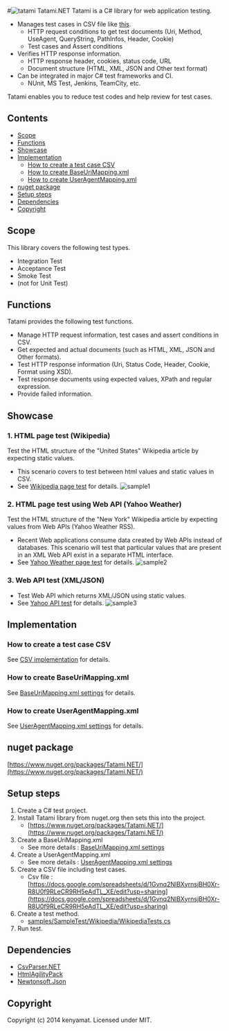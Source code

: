 #![tatami](docs/imgs/tatami_s.png) Tatami.NET
Tatami is a C# library for web application testing.

* Manages test cases in CSV file like [this](https://docs.google.com/spreadsheets/d/1Gvnq2NlBXyrnsjBH0Xr-R8U0f9RLeCR9RH5eAdTL_XE/edit?usp=sharing).
	* HTTP request conditions to get test documents (Uri, Method, UseAgent, QueryString, PathInfos, Header, Cookie)
	* Test cases and Assert conditions
* Verifies HTTP response information.
	* HTTP response header, cookies, status code, URL
	* Document structure (HTML, XML, JSON and Other text format)
* Can be integrated in major C# test frameworks and CI.
	* NUnit, MS Test, Jenkins, TeamCity, etc.

Tatami enables you to reduce test codes and help review for test cases.

## Contents
* [Scope](#Scope)
* [Functions](#Functions)
* [Showcase](#Showcase)
* [Implementation](#Implementation)
	* [How to create a test case CSV](#CSV_implementation)
	* [How to create BaseUriMapping.xml](#BaseUriMapping.xml_settings)
	* [How to create UserAgentMapping.xml](#UserAgentMapping.xml_settings)
* [nuget package](#nuget_package)
* [Setup steps](#Setup_steps)
* [Dependencies](#Dependencies)
* [Copyright](#Copyright)

## <a name="Scope">Scope</a>
This library covers the following test types.
* Integration Test
* Acceptance Test
* Smoke Test
* (not for Unit Test)

## <a name="Functions">Functions</a>
Tatami provides the following test functions.
* Manage HTTP request information, test cases and assert conditions in CSV.
* Get expected and actual documents (such as HTML, XML, JSON and Other formats).
* Test HTTP response information (Uri, Status Code, Header, Cookie, Format using XSD).
* Test response documents using expected values, XPath and regular expression.
* Provide failed information.

## <a name="Showcase">Showcase</a>
### 1. HTML page test (Wikipedia)
Test the HTML structure of the "United States" Wikipedia article by expecting static values.
* This scenario covers to test between html values and static values in CSV.
* See [Wikipedia page test](docs/sc_wikipedia.md) for details.
![sample1](docs/imgs/sample1.png)


### 2. HTML page test using Web API (Yahoo Weather)
Test the HTML structure of the "New York" Wikipedia article by expecting values from Web APIs (Yahoo Weather RSS).
* Recent Web applications consume data created by Web APIs instead of databases. This scenario will test that particular values that are present in an XML Web API exist in a separate HTML interface.
* See [Yahoo Weather page test](docs/sc_yahoo_weather.md) for details.
![sample2](docs/imgs/sample2.png)


### 3. Web API test (XML/JSON)
* Test Web API which returns XML/JSON using static values.
* See [Yahoo API test](docs/sc_yahoo_api.md) for details.
![sample3](docs/imgs/sample3.png)

## <a name="Implementation">Implementation</a>
### <a name="CSV_implementation">How to create a test case CSV</a>
See [CSV implementation][] for details.

### <a name="BaseUriMapping.xml_settings">How to create BaseUriMapping.xml</a>
See [BaseUriMapping.xml settings][] for details.

### <a name="UserAgentMapping.xml_settings">How to create UserAgentMapping.xml</a>
See [UserAgentMapping.xml settings][] for details.

## <a name="nuget_package">nuget package</a>
[https://www.nuget.org/packages/Tatami.NET/](https://www.nuget.org/packages/Tatami.NET/)

## <a name="Setup_steps">Setup steps</a>
1. Create a C# test project.
1. Install Tatami library from nuget.org then sets this into the project.
	* [https://www.nuget.org/packages/Tatami.NET/](https://www.nuget.org/packages/Tatami.NET/)
1. Create a BaseUriMapping.xml
	* See more details : [BaseUriMapping.xml settings][]
1. Create a UserAgentMapping.xml
	* See more details : [UserAgentMapping.xml settings][]
1. Create a CSV file including test cases.
	* Csv file : [https://docs.google.com/spreadsheets/d/1Gvnq2NlBXyrnsjBH0Xr-R8U0f9RLeCR9RH5eAdTL_XE/edit?usp=sharing](https://docs.google.com/spreadsheets/d/1Gvnq2NlBXyrnsjBH0Xr-R8U0f9RLeCR9RH5eAdTL_XE/edit?usp=sharing)
1. Create a test method.
	* [samples/SampleTest/Wikipedia/WikipediaTests.cs](samples/SampleTest/Wikipedia/WikipediaTests.cs)
1. Run test.

## <a name="Dependencies">Dependencies</a>
* [CsvParser.NET](https://github.com/kenyamat/CsvParser)
* [HtmlAgilityPack](http://htmlagilitypack.codeplex.com/)
* [Newtonsoft.Json](http://james.newtonking.com/json)

## <a name="Copyright">Copyright</a>
Copyright (c) 2014 kenyamat. Licensed under MIT.

[CSV implementation]: docs/csv_implementation.md
[BaseUriMapping.xml settings]: docs/BaseUriMapping.md
[UserAgentMapping.xml settings]: docs/UserAgentMapping.md
